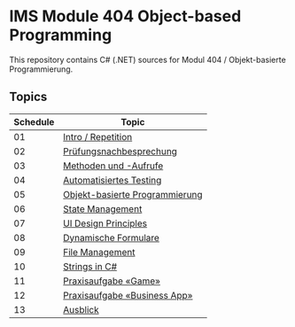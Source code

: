 # IMS Module 404 Object-based Programming
This repository contains C# (.NET) sources for Modul 404 / Objekt-basierte Programmierung.

## Topics

Schedule | Topic
------------ | -------------
01 | [Intro / Repetition](https://github.com/sgeh/IMS-Module-404-Object-based-Programming/tree/master/01_Intro-Repetition)
02 | [Prüfungsnachbesprechung](https://github.com/sgeh/IMS-Module-404-Object-based-Programming/tree/master/02_Nachbesprechung)
03 | [Methoden und -Aufrufe](https://github.com/sgeh/IMS-Module-404-Object-based-Programming/tree/master/03_Methoden)
04 | [Automatisiertes Testing](https://github.com/sgeh/IMS-Module-404-Object-based-Programming/tree/master/04_Testing)
05 | [Objekt-basierte Programmierung](https://github.com/sgeh/IMS-Module-404-Object-based-Programming/tree/master/05_ObP)
06 | [State Management](https://github.com/sgeh/IMS-Module-404-Object-based-Programming/tree/master/06_States)
07 | [UI Design Principles](https://github.com/sgeh/IMS-Module-404-Object-based-Programming/tree/master/07_UI-Design)
08 | [Dynamische Formulare](https://github.com/sgeh/IMS-Module-404-Object-based-Programming/tree/master/08_Forms)
09 | [File Management](https://github.com/sgeh/IMS-Module-404-Object-based-Programming/tree/master/09_File_Management)
10 | [Strings in C#](https://github.com/sgeh/IMS-Module-404-Object-based-Programming/tree/master/10_Strings)
11 | [Praxisaufgabe «Game»](https://github.com/sgeh/IMS-Module-404-Object-based-Programming/tree/master/11_Praxis_Game)
12 | [Praxisaufgabe «Business App»](https://github.com/sgeh/IMS-Module-404-Object-based-Programming/tree/master/12_Praxis_BusinessApp)
13 | [Ausblick](https://github.com/sgeh/IMS-Module-404-Object-based-Programming/tree/master/13_Ausblick)
